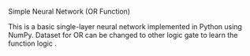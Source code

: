 Simple Neural Network (OR Function)

This is a basic single-layer neural network implemented in Python using NumPy. Dataset for OR can be changed to other logic gate to learn the function logic .
